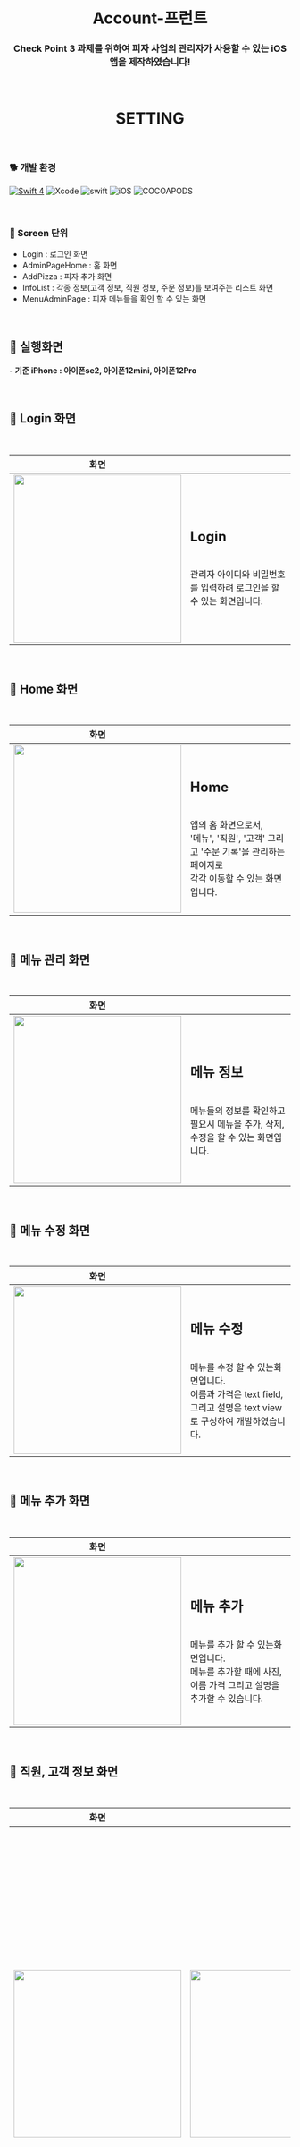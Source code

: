  <h1 align="center"> Account-프런트 </h1>
 <h3 align="center"> Check Point 3 과제를 위하여 피자 사업의 관리자가 사용할 수 있는 iOS 앱을 제작하였습니다!  </h3>
<br>



 <h1 align="center"> SETTING </h1>
<br>

### 🐕 개발 환경  

[![Swift 4](https://img.shields.io/badge/Meaning-iOS-blue.svg?style=flat)](https://swift.org)
![Xcode](https://img.shields.io/badge/Xcode-12.0.1-blue)
![swift](https://img.shields.io/badge/swift-5.0-green)
![iOS](https://img.shields.io/badge/iOS-13.0-yellow)
![COCOAPODS](https://img.shields.io/badge/COCOAPODS-1.10.0-blue)

<br>

### 📱 Screen 단위

- Login  : 로그인 화면
- AdminPageHome : 홈 화면
- AddPizza : 피자 추가 화면
- InfoList : 각종 정보(고객 정보, 직원 정보, 주문 정보)를 보여주는 리스트 화면 
- MenuAdminPage : 피자 메뉴들을 확인 할 수 있는 화면

<br>

## 👷 실행화면
 **- 기준 iPhone : 아이폰se2, 아이폰12mini, 아이폰12Pro**  

<br>

## 📱 Login 화면 

<br>

| 화면 | |
|:-----:| :---- |
| <img src="https://user-images.githubusercontent.com/37579661/120200641-84c33780-c25f-11eb-9a18-ec6097372cd0.PNG" width= 300> | <h2>Login </h2> <br> 관리자 아이디와 비밀번호를 입력하려 로그인을 할 수 있는 화면입니다.  |

<br>

## 📱 Home 화면 

<br>

| 화면 | |
|:-----:| :---- |
| <img src="https://user-images.githubusercontent.com/37579661/120200928-d5d32b80-c25f-11eb-9a6d-43d4baa951a6.PNG" width= 300> | <h2>Home </h2> <br> 앱의 홈 화면으로서, <br> '메뉴', '직원', '고객' 그리고 '주문 기록'을 관리하는 페이지로 <br> 각각 이동할 수 있는 화면입니다.  |

<br>

## 📱 메뉴 관리 화면 

<br>

| 화면 | |
|:-----:| :---- |
| <img src="https://user-images.githubusercontent.com/37579661/120201211-26e31f80-c260-11eb-99d9-eca150cc5c22.PNG" width= 300> | <h2>메뉴 정보 </h2> <br> 메뉴들의 정보를 확인하고 <br> 필요시 메뉴을 추가, 삭제, 수정을 할 수 있는 화면입니다.  |


<br>

## 📱 메뉴 수정 화면 

<br>

| 화면 | |
|:-----:| :---- |
| <img src="https://user-images.githubusercontent.com/37579661/120201428-6578da00-c260-11eb-9f48-bf9a95d3296a.PNG" width= 300> | <h2>메뉴 수정 </h2> <br> 메뉴를 수정 할 수 있는화면입니다. <br> 이름과 가격은 text field, 그리고 설명은 text view 로 구성하여 개발하였습니다.  |


<br>

## 📱 메뉴 추가 화면 

<br>

| 화면 | |
|:-----:| :---- |
| <img src="https://user-images.githubusercontent.com/37579661/120201583-935e1e80-c260-11eb-86ca-c05470abdf75.PNG" width= 300> | <h2>메뉴 추가 </h2> <br> 메뉴를 추가 할 수 있는화면입니다. <br> 메뉴를 추가할 때에 사진, 이름 가격 그리고 설명을 추가할 수 있습니다. |  

<br>

## 📱 직원, 고객 정보 화면 

<br>

| 화면 |  | |
|:-----:|:-----:|:---- |
| <img src="https://user-images.githubusercontent.com/37579661/120201702-b38ddd80-c260-11eb-803c-dfe78fd9b5e1.PNG" width= 300> | <img src="https://user-images.githubusercontent.com/37579661/120201978-ff408700-c260-11eb-87c3-b46b33f15665.PNG" width= 300>| <h2>직원, 고객 정보 화면 </h2> <br> 직원과 고객 정보를 확인 할 수 있는 화면입니다.  |  





